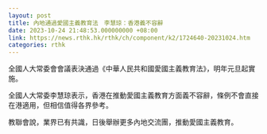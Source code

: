 ```yaml
---
layout: post
title: 內地通過愛國主義教育法　李慧琼：香港義不容辭
date: 2023-10-24 21:48:53.000000000 +08:00
link: https://news.rthk.hk/rthk/ch/component/k2/1724640-20231024.htm
categories: rthk
---
```


全國人大常委會會議表決通過《中華人民共和國愛國主義教育法》，明年元旦起實施。

全國人大常委李慧琼表示，香港在推動愛國主義教育方面義不容辭，條例不會直接在港適用，但相信值得各界參考。

教聯會說，業界已有共識，日後舉辦更多內地交流團，推動愛國主義教育。
